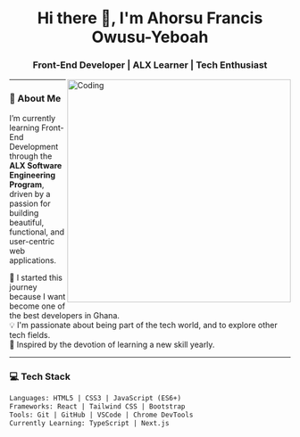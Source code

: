 <h1 align="center">Hi there 👋, I'm Ahorsu Francis Owusu-Yeboah</h1>
<h3 align="center">Front-End Developer | ALX Learner | Tech Enthusiast</h3>

<img align="right" alt="Coding" width="400" src="https://media.giphy.com/media/qgQUggAC3Pfv687qPC/giphy.gif" />

---

### 🌱 About Me
I’m currently learning Front-End Development through the **ALX Software Engineering Program**, driven by a passion for building beautiful, functional, and user-centric web applications.

🚀 I started this journey because I want become one of the best developers in Ghana.  
💡 I'm passionate about being part of the tech world, and to explore other tech fields.  
🌟 Inspired by the devotion of learning a new skill yearly.  

---

### 💻 Tech Stack
```html
Languages: HTML5 | CSS3 | JavaScript (ES6+)
Frameworks: React | Tailwind CSS | Bootstrap
Tools: Git | GitHub | VSCode | Chrome DevTools
Currently Learning: TypeScript | Next.js

